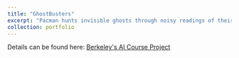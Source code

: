 ```yaml
---
title: "GhostBusters"
excerpt: "Pacman hunts invisible ghosts through noisy readings of their proximity<br/><img src='/images/ghostBusters.gif' width="577" height="456">"
collection: portfolio
---
```


Details can be found here: [Berkeley's AI Course Project](https://inst.eecs.berkeley.edu/~cs188/fa18/project4.html)
<!-- 
This is an item in your portfolio. It can be have images or nice text. If you name the file .md, it will be parsed as markdown. If you name the file .html, it will be parsed as HTML. 
-->
